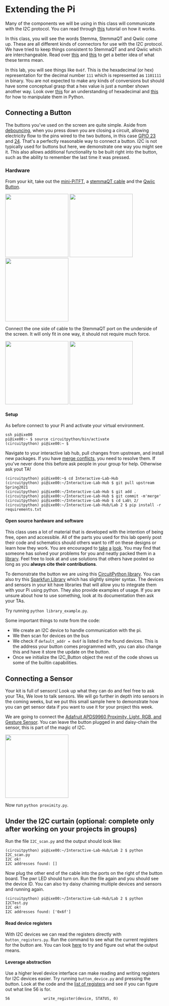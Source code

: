 # Extending the Pi

Many of the components we will be using in this class will communicate with the I2C protocol. You can read through [this](https://learn.sparkfun.com/tutorials/i2c/all) tutorial on how it works.

In this class, you will see the words Stemma, StemmaQT and Qwiic come up. These are all different kinds of connectors for use with the I2C protocol. We have tried to keep things consistent to StemmaQT and and Qwiic which are interchangeable. Read over [this](https://learn.adafruit.com/introducing-adafruit-stemma-qt/what-is-stemma) and [this](https://www.sparkfun.com/qwiic#overview) to get a better idea of what these terms mean.

In this lab, you will see things like `0x6f`. This is the hexadecimal (or hex) representation for the decimal number `111` which is represented as `1101111` in binary. You are not expected to make any kinds of conversions but should have some conceptual grasp that a hex value is just a number shown another way. Look over [this](https://learn.sparkfun.com/tutorials/hexadecimal/introduction) for an understanding of hexadecimal and [this](https://towardsdatascience.com/binary-hex-and-octal-in-python-20222488cee1) for how to manipulate them in Python.

## Connecting a Button

The buttons you've used on the screen are quite simple. Aside from [debouncing](https://learn.adafruit.com/make-it-switch/debouncing), when you press down you are closing a circuit, allowing electricity flow to the pins wired to the two buttons, in this case [GPIO 23](https://pinout.xyz/pinout/pin16_gpio23) and [24](https://pinout.xyz/pinout/pin18_gpio24). That's a perfectly reasonable way to connect a button. I2C is not typically used for buttons but here, we demonstrate one way you might see it. This also allows additional functionality to be built right into the button, such as the ability to remember the last time it was pressed. 

### Hardware

From your kit, take out the [mini-PiTFT](https://learn.adafruit.com/adafruit-mini-pitft-135x240-color-tft-add-on-for-raspberry-pi), a [stemmaQT cable](https://www.adafruit.com/product/4210) and the [Qwiic Button](https://www.sparkfun.com/products/16842). <p float="left">
  <img src="https://cdn-learn.adafruit.com/assets/assets/000/082/842/large1024/adafruit_products_4393_iso_ORIG_2019_10.jpg" height="200" />
  <img src="https://cdn-shop.adafruit.com/970x728/4210-02.jpg" height="200">
  <img src="https://cdn.sparkfun.com//assets/parts/1/5/7/6/7/16842-SparkFun_Qwiic_Button_-_Green_LED-01.jpg" height="200">
</p>

Connect the one side of cable to the StemmaQT port on the underside of the screen. It will only fit in one way, it should not require much force.

<p float="left">
<img src="https://cdn-learn.adafruit.com/assets/assets/000/087/539/medium640/adafruit_products_4393_quarter_ORIG_2019_10.jpg?1579991932" height="200" />
<img src="https://cdn-learn.adafruit.com/assets/assets/000/082/861/original/adafruit_products_image.png" height="200">
</p>

#### Setup
As before connect to your Pi and activate your virtual environment.

```
ssh pi@ixe00
pi@ixe00:~ $ source circuitpython/bin/activate
(circuitpython) pi@ixe00:~ $ 

```

Navigate to your interactive lab hub, pull changes from upstream, and install new packages. If you have [merge conflicts](https://www.atlassian.com/git/tutorials/using-branches/merge-conflicts), you need to resolve them. If you've never done this before ask people in your group for help. Otherwise ask yout TA!

```
(circuitpython) pi@ixe00:~$ cd Interactive-Lab-Hub
(circuitpython) pi@ixe00:~/Interactive-Lab-Hub $ git pull upstream Spring2021
(circuitpython) pi@ixe00:~/Interactive-Lab-Hub $ git add .
(circuitpython) pi@ixe00:~/Interactive-Lab-Hub $ git commit -m'merge'
(circuitpython) pi@ixe00:~/Interactive-Lab-Hub $ cd Lab\ 2/
(circuitpython) pi@ixe00:~/Interactive-Lab-Hub/Lab 2 $ pip install -r requirements.txt
```

#### Open source hardware and software

This class uses a lot of material that is developed with the intention of being free, open and accessible. All of the parts you used for this lab openly post their code and schematics should others want to riff on these designs or learn how they work. You are encouraged to [take](https://learn.adafruit.com/adafruit-mini-pitft-135x240-color-tft-add-on-for-raspberry-pi/downloads) [a](https://www.raspberrypi.org/documentation/hardware/raspberrypi/schematics/rpi_SCH_4b_4p0_reduced.pdf) [look](https://github.com/sparkfun/Qwiic_Button). You may find that someone has solved your problems for you and neatly packed them in a [library](https://github.com/gmparis/CircuitPython_I2C_Button). Feel free to look at and use solutions that others have posted so long as you **always cite their contributions**. 

To demonstrate the button we are using this [CircuitPython library](https://github.com/gmparis/CircuitPython_I2C_Button). You can also try this [Sparkfun Library](https://github.com/sparkfun/Qwiic_Button_Py) which has slightly simpler syntax. The devices and sensors in your kit have libraries that will allow you to integrate them with your Pi using python. They also provide examples of usage. If you are unsure about how to use something, look at its documentation then ask your TAs.

Try running `python library_example.py`. 

Some important things to note from the code:

 * We create an I2C device to handle communication with the pi.
 * We then scan for devices on the bus
 * We check if `default_addr = 0x6f` is listed in the found devices. This is the address your button comes programmed with, you can also change this and have it store the update on the button.
 * Once we initialize the I2C_Button object the rest of the code shows us some of the builtin capabilities.

## Connecting a Sensor

Your kit is full of sensors! Look up what they can do and feel free to ask your TAs, We love to talk sensors. We will go further in depth into sensors in the coming weeks, but we put this small sample here to demonstrate how you can get sensor data if you want to use it for your project this week.

We are going to connect the [Adafruit APDS9960 Proximity, Light, RGB, and Gesture Sensor](https://www.adafruit.com/product/3595). You can leave the button plugged in and daisy-chain the sensor, this is part of the magic of I2C.

<img src="https://cdn-shop.adafruit.com/1200x900/3595-03.jpg" height="200" />


Now run `python proximity.py`.

 
## Under the I2C curtain (optional: complete only after working on your projects in groups)

Run the file `I2C_scan.py` and the output should look like:

```
(circuitpython) pi@ixe00:~/Interactive-Lab-Hub/Lab 2 $ python I2C_scan.py 
I2C ok!
I2C addresses found: []

```

Now plug the other end of the cable into the ports on the right of the button board. The pwr LED should turn on. Run the file again and you should see the device ID. You can also try daisy chaining multiple devices and sensors and running again.

```
(circuitpython) pi@ixe00:~/Interactive-Lab-Hub/Lab 2 $ python I2CTest.py 
I2C ok!
I2C addresses found: ['0x6f']
```
#### Read device registers

With I2C devices we can read the registers directly with `button_registers.py`. Run the command to see what the current registers for the button are. You can look [here](https://cdn.sparkfun.com/assets/learn_tutorials/1/1/0/8/Qwiic_Button_I2C_Register_Map.pdf) to try and figure out what the output means.

#### Leverage abstraction

Use a higher level device interface can make reading and writing registers for I2C devices easier. Try running `button_device.py` and pressing the button. Look at the code and the [list of registers](https://cdn.sparkfun.com/assets/learn_tutorials/1/1/0/8/Qwiic_Button_I2C_Register_Map.pdf) and see if you can figure out what line 56 is for.

```
56               write_register(device, STATUS, 0)
```
